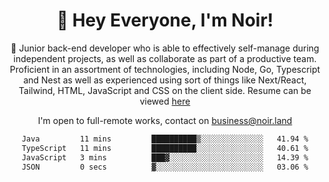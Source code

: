<div align="center">

<h1 align="center">👋 Hey Everyone, I'm Noir! </h1>
  
<p>
  
 🎉 Junior back-end developer who is able to effectively self-manage during independent projects, as well as collaborate as part of a productive team. Proficient in an assortment of technologies, including Node, Go, Typescript and Nest as well as experienced using sort of things like Next/React, Tailwind, HTML, JavaScript and CSS on the client side. Resume can be viewed [here](https://cdn.noir.land/resume)

</p>
   
<p align="center">

  I'm open to full-remote works, contact on [business@noir.land](mailto:business@noir.land) 
 
 </p>
   

  
<!--START_SECTION:waka-->

```txt
Java         11 mins         ██████████▒░░░░░░░░░░░░░░   41.94 %
TypeScript   11 mins         ██████████░░░░░░░░░░░░░░░   40.61 %
JavaScript   3 mins          ███▓░░░░░░░░░░░░░░░░░░░░░   14.39 %
JSON         0 secs          ▓░░░░░░░░░░░░░░░░░░░░░░░░   03.06 %
```

<!--END_SECTION:waka-->
